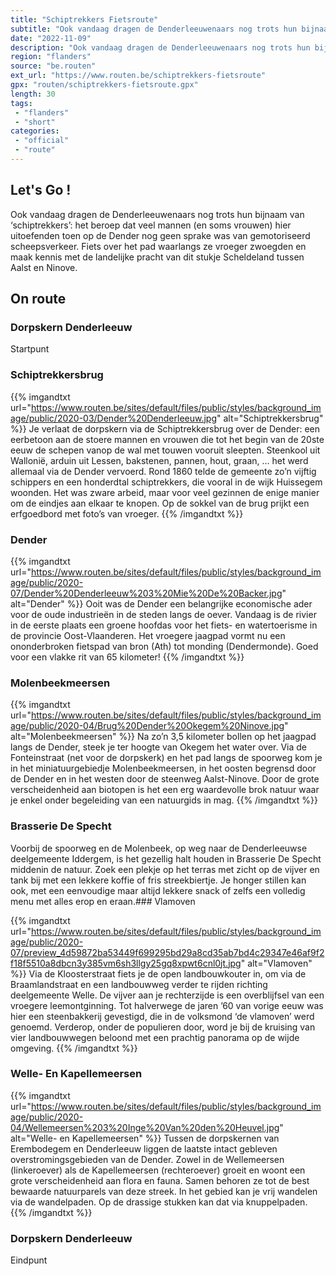 ```yaml
---
title: "Schiptrekkers Fietsroute"
subtitle: "Ook vandaag dragen de Denderleeuwenaars nog trots hun bijnaam van ‘schiptrekkers’"
date: "2022-11-09"
description: "Ook vandaag dragen de Denderleeuwenaars nog trots hun bijnaam van ‘schiptrekkers’"
region: "flanders"
source: "be.routen"
ext_url: "https://www.routen.be/schiptrekkers-fietsroute"
gpx: "routen/schiptrekkers-fietsroute.gpx"
length: 30
tags:
 - "flanders"
 - "short"
categories:
 - "official"
 - "route"
---
```


## Let's Go ! 

Ook vandaag dragen de Denderleeuwenaars nog trots hun bijnaam van ‘schiptrekkers’: het beroep dat veel mannen (en soms vrouwen) hier uitoefenden toen op de Dender nog geen sprake was van gemotoriseerd scheepsverkeer. Fiets over het pad waarlangs ze vroeger zwoegden en maak kennis met de landelijke pracht van dit stukje Scheldeland tussen Aalst en Ninove.

## On route

### Dorpskern Denderleeuw

Startpunt

### Schiptrekkersbrug

{{% imgandtxt url="https://www.routen.be/sites/default/files/public/styles/background_image/public/2020-03/Dender%20Denderleeuw.jpg" alt="Schiptrekkersbrug" %}}
Je verlaat de dorpskern via de Schiptrekkersbrug over de Dender: een eerbetoon aan de stoere mannen en vrouwen die tot het begin van de 20ste eeuw de schepen vanop de wal met touwen vooruit sleepten. Steenkool uit Wallonië, arduin uit Lessen, bakstenen, pannen, hout, graan, … het werd allemaal via de Dender vervoerd. Rond 1860 telde de gemeente zo’n vijftig schippers en een honderdtal schiptrekkers, die vooral in de wijk Huissegem woonden. Het was zware arbeid, maar voor veel gezinnen de enige manier om de eindjes aan elkaar te knopen. Op de sokkel van de brug prijkt een erfgoedbord met foto’s van vroeger.
{{% /imgandtxt %}}

### Dender

{{% imgandtxt url="https://www.routen.be/sites/default/files/public/styles/background_image/public/2020-07/Dender%20Denderleeuw%203%20Mie%20De%20Backer.jpg" alt="Dender" %}}
Ooit was de Dender een belangrijke economische ader voor de oude industrieën in de steden langs de oever. Vandaag is de rivier in de eerste plaats een groene hoofdas voor het fiets- en watertoerisme in de provincie Oost-Vlaanderen. Het vroegere jaagpad vormt nu een ononderbroken fietspad van bron (Ath) tot monding (Dendermonde). Goed voor een vlakke rit van 65 kilometer!
{{% /imgandtxt %}}

### Molenbeekmeersen

{{% imgandtxt url="https://www.routen.be/sites/default/files/public/styles/background_image/public/2020-04/Brug%20Dender%20Okegem%20Ninove.jpg" alt="Molenbeekmeersen" %}}
Na zo’n 3,5 kilometer bollen op het jaagpad langs de Dender, steek je ter hoogte van Okegem het water over. Via de Fonteinstraat (net voor de dorpskerk) en het pad langs de spoorweg kom je in het miniatuurgebiedje Molenbeekmeersen, in het oosten begrensd door de Dender en in het westen door de steenweg Aalst-Ninove. Door de grote verscheidenheid aan biotopen is het een erg waardevolle brok natuur waar je enkel onder begeleiding van een natuurgids in mag.
{{% /imgandtxt %}}

### Brasserie De Specht

Voorbij de spoorweg en de Molenbeek, op weg naar de Denderleeuwse deelgemeente Iddergem, is het gezellig halt houden in Brasserie De Specht middenin de natuur. Zoek een plekje op het terras met zicht op de vijver en tank bij met een lekkere koffie of fris streekbiertje. Je honger stillen kan ook, met een eenvoudige maar altijd lekkere snack of zelfs een volledig menu met alles erop en eraan.### Vlamoven

{{% imgandtxt url="https://www.routen.be/sites/default/files/public/styles/background_image/public/2020-07/preview_4d59872ba53449f699295bd29a8cd35ab7bd4c29347e46af9f2f18f5510a8dbcn3y385vm6sh3llgy25gq8xpwt6cnl0jt.jpg" alt="Vlamoven" %}}
Via de Kloosterstraat fiets je de open landbouwkouter in, om via de Braamlandstraat en een landbouwweg verder te rijden richting deelgemeente Welle. De vijver aan je rechterzijde is een overblijfsel van een vroegere leemontginning. Tot halverwege de jaren ’60 van vorige eeuw was hier een steenbakkerij gevestigd, die in de volksmond ‘de vlamoven’ werd genoemd. Verderop, onder de populieren door, word je bij de kruising van vier landbouwwegen beloond met een prachtig panorama op de wijde omgeving.
{{% /imgandtxt %}}

### Welle- En Kapellemeersen

{{% imgandtxt url="https://www.routen.be/sites/default/files/public/styles/background_image/public/2020-04/Wellemeersen%203%20Inge%20Van%20den%20Heuvel.jpg" alt="Welle- en Kapellemeersen" %}}
Tussen de dorpskernen van Erembodegem en Denderleeuw liggen de laatste intact gebleven overstromingsgebieden van de Dender. Zowel in de Wellemeersen (linkeroever) als de Kapellemeersen (rechteroever) groeit en woont een grote verscheidenheid aan flora en fauna. Samen behoren ze tot de best bewaarde natuurparels van deze streek. In het gebied kan je vrij wandelen via de wandelpaden. Op de drassige stukken kan dat via knuppelpaden.
{{% /imgandtxt %}}

### Dorpskern Denderleeuw

Eindpunt


